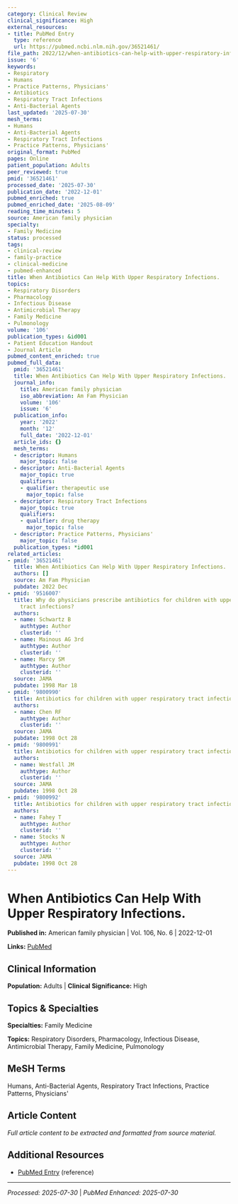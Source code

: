 ```yaml
---
category: Clinical Review
clinical_significance: High
external_resources:
- title: PubMed Entry
  type: reference
  url: https://pubmed.ncbi.nlm.nih.gov/36521461/
file_path: 2022/12/when-antibiotics-can-help-with-upper-respiratory-infections.md
issue: '6'
keywords:
- Respiratory
- Humans
- Practice Patterns, Physicians'
- Antibiotics
- Respiratory Tract Infections
- Anti-Bacterial Agents
last_updated: '2025-07-30'
mesh_terms:
- Humans
- Anti-Bacterial Agents
- Respiratory Tract Infections
- Practice Patterns, Physicians'
original_format: PubMed
pages: Online
patient_population: Adults
peer_reviewed: true
pmid: '36521461'
processed_date: '2025-07-30'
publication_date: '2022-12-01'
pubmed_enriched: true
pubmed_enriched_date: '2025-08-09'
reading_time_minutes: 5
source: American family physician
specialty:
- Family Medicine
status: processed
tags:
- clinical-review
- family-practice
- clinical-medicine
- pubmed-enhanced
title: When Antibiotics Can Help With Upper Respiratory Infections.
topics:
- Respiratory Disorders
- Pharmacology
- Infectious Disease
- Antimicrobial Therapy
- Family Medicine
- Pulmonology
volume: '106'
publication_types: &id001
- Patient Education Handout
- Journal Article
pubmed_content_enriched: true
pubmed_full_data:
  pmid: '36521461'
  title: When Antibiotics Can Help With Upper Respiratory Infections.
  journal_info:
    title: American family physician
    iso_abbreviation: Am Fam Physician
    volume: '106'
    issue: '6'
  publication_info:
    year: '2022'
    month: '12'
    full_date: '2022-12-01'
  article_ids: {}
  mesh_terms:
  - descriptor: Humans
    major_topic: false
  - descriptor: Anti-Bacterial Agents
    major_topic: true
    qualifiers:
    - qualifier: therapeutic use
      major_topic: false
  - descriptor: Respiratory Tract Infections
    major_topic: true
    qualifiers:
    - qualifier: drug therapy
      major_topic: false
  - descriptor: Practice Patterns, Physicians'
    major_topic: false
  publication_types: *id001
related_articles:
- pmid: '36521461'
  title: When Antibiotics Can Help With Upper Respiratory Infections.
  authors: []
  source: Am Fam Physician
  pubdate: 2022 Dec
- pmid: '9516007'
  title: Why do physicians prescribe antibiotics for children with upper respiratory
    tract infections?
  authors:
  - name: Schwartz B
    authtype: Author
    clusterid: ''
  - name: Mainous AG 3rd
    authtype: Author
    clusterid: ''
  - name: Marcy SM
    authtype: Author
    clusterid: ''
  source: JAMA
  pubdate: 1998 Mar 18
- pmid: '9800990'
  title: Antibiotics for children with upper respiratory tract infections.
  authors:
  - name: Chen RF
    authtype: Author
    clusterid: ''
  source: JAMA
  pubdate: 1998 Oct 28
- pmid: '9800991'
  title: Antibiotics for children with upper respiratory tract infections.
  authors:
  - name: Westfall JM
    authtype: Author
    clusterid: ''
  source: JAMA
  pubdate: 1998 Oct 28
- pmid: '9800992'
  title: Antibiotics for children with upper respiratory tract infections.
  authors:
  - name: Fahey T
    authtype: Author
    clusterid: ''
  - name: Stocks N
    authtype: Author
    clusterid: ''
  source: JAMA
  pubdate: 1998 Oct 28
---
```


# When Antibiotics Can Help With Upper Respiratory Infections.

**Published in:** American family physician | Vol. 106, No. 6 | 2022-12-01

**Links:** [PubMed](https://pubmed.ncbi.nlm.nih.gov/36521461/)

## Clinical Information

**Population:** Adults | **Clinical Significance:** High

## Topics & Specialties

**Specialties:** Family Medicine

**Topics:** Respiratory Disorders, Pharmacology, Infectious Disease, Antimicrobial Therapy, Family Medicine, Pulmonology

## MeSH Terms

Humans, Anti-Bacterial Agents, Respiratory Tract Infections, Practice Patterns, Physicians'

## Article Content

*Full article content to be extracted and formatted from source material.*

## Additional Resources

- [PubMed Entry](https://pubmed.ncbi.nlm.nih.gov/36521461/) (reference)

---

*Processed: 2025-07-30* | *PubMed Enhanced: 2025-07-30*
